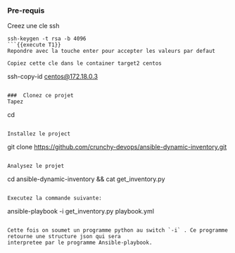### Pre-requis
Creez une cle ssh
```
ssh-keygen -t rsa -b 4096
```{{execute T1}}
Repondre avec la touche enter pour accepter les valeurs par defaut

Copiez cette cle dans le container target2 centos
```
ssh-copy-id centos@172.18.0.3
```{{execute T1}}

###  Clonez ce projet
Tapez 
```
cd 
```{{execute T1}}

Installez le project 
```
git clone https://github.com/crunchy-devops/ansible-dynamic-inventory.git
```{{execute T1}}

Analysez le projet
```
cd ansible-dynamic-inventory && cat get_inventory.py 
```{{execute T1}}

Executez la commande suivante: 
```
ansible-playbook -i get_inventory.py playbook.yml
```{{execute T1}}

Cette fois on soumet un programme python au switch `-i` . Ce programme retourne une structure json qui sera 
interpretee par le programme Ansible-playbook. 
 